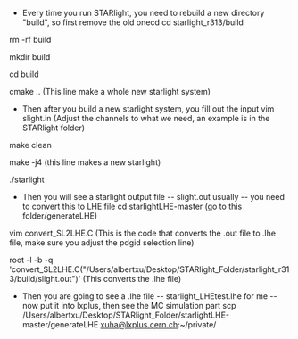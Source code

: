 * Every time you run STARlight, you need to rebuild a new directory "build", so first remove the old onecd 
cd starlight_r313/build

rm -rf build

mkdir build

cd build

cmake .. (This line make a whole new starlight system)

* Then after you build a new starlight system, you fill out the input
vim slight.in (Adjust the channels to what we need, an example is in the STARlight folder)

make clean

make -j4 (this line makes a new starlight)

./starlight

* Then you will see a starlight output file -- slight.out usually -- you need to convert this to LHE file
cd starlightLHE-master (go to this folder/generateLHE)

vim convert_SL2LHE.C (This is the code that converts the .out file to .lhe file, make sure you adjust the pdgid selection line)

root -l -b -q 'convert_SL2LHE.C("/Users/albertxu/Desktop/STARlight_Folder/starlight_r313/build/slight.out")' (This converts the .lhe file)

* Then you are going to see a .lhe file -- starlight_LHEtest.lhe for me -- now put it into lxplus, then see the MC simulation part
scp /Users/albertxu/Desktop/STARlight_Folder/starlightLHE-master/generateLHE xuha@lxplus.cern.ch:~/private/
